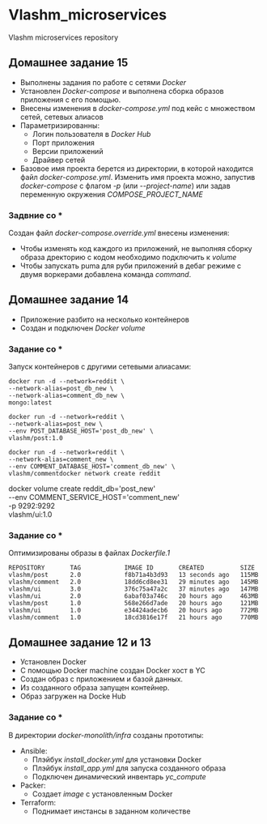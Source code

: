 # Vlashm_microservices
Vlashm microservices repository

## Домашнее задание 15

- Выполнены задания по работе с сетями *Docker*
- Установлен *Docker-compose* и выполнена сборка образов приложения с его помощью.
- Внесены изменения в *docker-compose.yml* под кейс с множеством сетей, сетевых алиасов
- Параметризированны:
    - Логин пользователя в *Docker Hub*
    - Порт приложения
    - Версии приложений
    - Драйвер сетей
- Базовое имя проекта берется из директории, в которой находится файл *docker-compose.yml*. Изменить имя проекта можно, запустив *docker-compose* с флагом *-p* (или *--project-name*) или задав переменную окружения *COMPOSE_PROJECT_NAME*

### Задвние со *

Создан файл *docker-compose.override.yml* внесены изменения:
- Чтобы изменять код каждого из приложений, не выполняя сборку образа дректорию с кодом необходимо подключить к *volume*
- Чтобы запускать puma для руби приложений в дебаг режиме с двумя воркерами добавлена команда *command*.


## Домашнее задание 14

- Приложение разбито на несколько контейнеров
- Создан и подключен *Docker volume*

### Задание со *

Запуск контейнеров с другими сетевыми алиасами:

    docker run -d --network=reddit \
    --network-alias=post_db_new \
    --network-alias=comment_db_new \
    mongo:latest

    docker run -d --network=reddit \
    --network-alias=post_new \
    --env POST_DATABASE_HOST='post_db_new' \
    vlashm/post:1.0

    docker run -d --network=reddit \
    --network-alias=comment_new \
    --env COMMENT_DATABASE_HOST='comment_db_new' \
    vlashm/commentdocker network create reddit
docker volume create reddit_db='post_new' \
    --env COMMENT_SERVICE_HOST='comment_new' \
    -p 9292:9292 \
    vlashm/ui:1.0

### Задание со *

Оптимизированы образы в файлах *Dockerfile.1*

    REPOSITORY       TAG            IMAGE ID       CREATED          SIZE
    vlashm/post      2.0            f8b71a4b3d93   13 seconds ago   115MB
    vlashm/comment   2.0            18dd6cd8ee31   29 minutes ago   145MB
    vlashm/ui        3.0            376c75a47a2c   37 minutes ago   147MB
    vlashm/ui        2.0            6abaf03a746c   20 hours ago     463MB
    vlashm/post      1.0            568e266d7ade   20 hours ago     121MB
    vlashm/ui        1.0            e34424adecb6   20 hours ago     772MB
    vlashm/comment   1.0            18cd3816e17f   21 hours ago     770MB


## Домашнее задание 12 и 13

- Установлен Docker
- С помощью Docker machine создан Docker хост в YC
- Создан образ с приложением и базой данных.
- Из созданного образа запущен контейнер.
- Образ загружен на Docke Hub

### Задание со *

В директории *docker-monolith/infra* созданы прототипы:
- Ansible:
    - Плэйбук *install_docker.yml* для установки Docker
    - Плэйбук *install_app.yml* для запуска созданного образа
    - Подключен динамический инвентарь *yc_compute*
- Packer:
    - Создает *image* с установленным Docker
- Terraform:
    - Поднимает инстансы в заданном количестве
